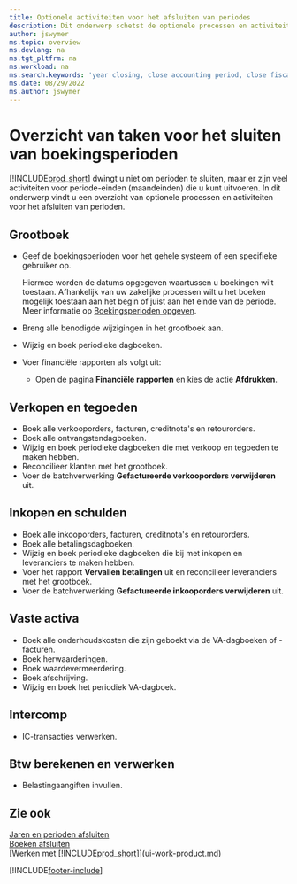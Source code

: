 ```yaml
---
title: Optionele activiteiten voor het afsluiten van periodes
description: Dit onderwerp schetst de optionele processen en activiteiten voor het sluiten van boekingsperioden in Business Central.
author: jswymer
ms.topic: overview
ms.devlang: na
ms.tgt_pltfrm: na
ms.workload: na
ms.search.keywords: 'year closing, close accounting period, close fiscal year, aging, creditor payments, vendor payments'
ms.date: 08/29/2022
ms.author: jswymer
---
```

# <a name="overview-of-tasks-to-close-accounting-periods"></a>Overzicht van taken voor het sluiten van boekingsperioden

[!INCLUDE[prod_short](includes/prod_short.md)] dwingt u niet om perioden te sluiten, maar er zijn veel activiteiten voor periode-einden (maandeinden) die u kunt uitvoeren. In dit onderwerp vindt u een overzicht van optionele processen en activiteiten voor het afsluiten van perioden.  

## <a name="general-ledger"></a>Grootboek

* Geef de boekingsperioden voor het gehele systeem of een specifieke gebruiker op.  

    Hiermee worden de datums opgegeven waartussen u boekingen wilt toestaan. Afhankelijk van uw zakelijke processen wilt u het boeken mogelijk toestaan aan het begin of juist aan het einde van de periode. Meer informatie op [Boekingsperioden opgeven](finance-how-specify-posting-periods.md).  
* Breng alle benodigde wijzigingen in het grootboek aan.  
* Wijzig en boek periodieke dagboeken.  
  <!--* Process Consolidations-->
* Voer financiële rapporten als volgt uit:  
  * Open de pagina **Financiële rapporten** en kies de actie **Afdrukken**.  

## <a name="sales-and-receivables"></a>Verkopen en tegoeden

* Boek alle verkooporders, facturen, creditnota's en retourorders.  
* Boek alle ontvangstendagboeken.  
* Wijzig en boek periodieke dagboeken die met verkoop en tegoeden te maken hebben.  
* Reconcilieer klanten met het grootboek.  
* Voer de batchverwerking **Gefactureerde verkooporders verwijderen** uit.  

## <a name="purchases-and-payables"></a>Inkopen en schulden

* Boek alle inkooporders, facturen, creditnota's en retourorders.  
* Boek alle betalingsdagboeken.  
* Wijzig en boek periodieke dagboeken die bij met inkopen en leveranciers te maken hebben.  
* Voer het rapport **Vervallen betalingen** uit en reconcilieer leveranciers met het grootboek.  
* Voer de batchverwerking **Gefactureerde inkooporders verwijderen** uit.  

## <a name="fixed-assets"></a>Vaste activa

* Boek alle onderhoudskosten die zijn geboekt via de VA-dagboeken of -facturen.
* Boek herwaarderingen.
* Boek waardevermeerdering.
* Boek afschrijving.
* Wijzig en boek het periodiek VA-dagboek.

## <a name="intercompany"></a>Intercomp

* IC-transacties verwerken.

## <a name="calculate-and-process-sales-tax"></a>Btw berekenen en verwerken

* Belastingaangiften invullen.  

## <a name="see-also"></a>Zie ook

[Jaren en perioden afsluiten](year-close-years-periods.md)  
[Boeken afsluiten](year-close-books.md)  
[Werken met [!INCLUDE[prod_short](includes/prod_short.md)]](ui-work-product.md)

[!INCLUDE[footer-include](includes/footer-banner.md)]
